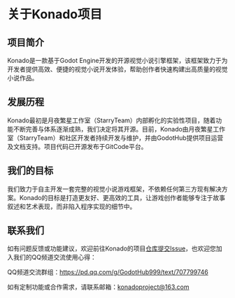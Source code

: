 # 关于Konado项目

## 项目简介

Konado是一款基于Godot Engine开发的开源视觉小说引擎框架，该框架致力于为开发者提供高效、便捷的视觉小说开发体验，帮助创作者快速构建出高质量的视觉小说作品。

## 发展历程

Konado最初是月夜繁星工作室（StarryTeam）内部孵化的实验性项目，随着功能不断完善与体系逐渐成熟，我们决定将其开源。目前，Konado由月夜繁星工作室（StarryTeam）和社区开发者持续开发与维护，并由GodotHub提供项目运营及文档支持。项目代码已开源发布于GitCode平台。

## 我们的目标

我们致力于自主开发一套完整的视觉小说游戏框架，不依赖任何第三方现有解决方案。Konado的目标是打造更友好、更高效的工具，让游戏创作者能够专注于故事叙述和艺术表现，而非陷入程序实现的细节中。

## 联系我们

如有问题反馈或功能建议，欢迎前往Konado的项目[仓库提交Issue](https://gitcode.com/godothub/konado/issues)，也欢迎您加入我们的QQ频道交流使用心得：

QQ频道交流群组：https://pd.qq.com/g/GodotHub999/text/707799746

如有定制功能或合作需求，请联系邮箱：konadoproject@163.com